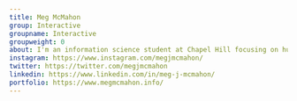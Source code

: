 ```yaml
---
title: Meg McMahon
group: Interactive
groupname: Interactive
groupweight: 0
about: I'm an information science student at Chapel Hill focusing on human-computer interaction. Lizzo once offered me cookies while I was shooting her show.   
instagram: https://www.instagram.com/megjmcmahon/
twitter: https://twitter.com/megjmcmahon
linkedin: https://www.linkedin.com/in/meg-j-mcmahon/
portfolio: https://www.megmcmahon.info/
---
```

